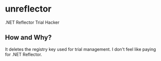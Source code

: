 # unreflector
.NET Reflector Trial Hacker

## How and Why?
It deletes the registry key used for trial management. I don't feel like paying for .NET Reflector.